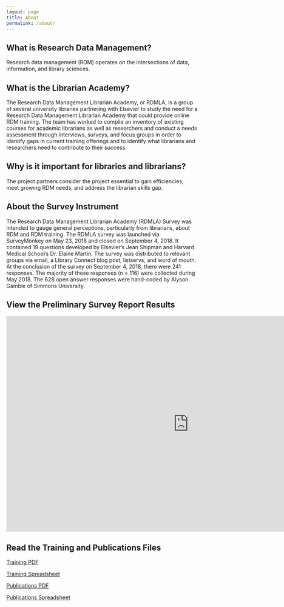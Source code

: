 ```yaml
---
layout: page
title: About
permalink: /about/
---
```

## What is Research Data Management?

Research data management (RDM) operates on the intersections of data, information, and library sciences.

## What is the Librarian Academy?

The Research Data Management Librarian Academy, or RDMLA, is a group of several university libraries partnering with Elsevier to study the need for a Research Data Management Librarian Academy that could provide online RDM training. The team has worked to compile an inventory of existing courses for academic librarians as well as researchers and conduct a needs assessment through interviews, surveys, and focus groups in order to identify gaps in current training offerings and to identify what librarians and researchers need to contribute to their success.

## Why is it important for libraries and librarians?

The project partners consider the project essential to gain efficiencies, meet growing RDM needs, and address the librarian skills gap.

## About the Survey Instrument

The Research Data Management Librarian Academy (RDMLA) Survey was intended to gauge general perceptions, particularly from librarians, about RDM and RDM training. The RDMLA survey was launched via SurveyMonkey on May 23, 2018 and closed on September 4, 2018. It contained 19 questions developed by Elsevier’s Jean Shipman and Harvard Medical School’s Dr. Elaine Martin. The survey was distributed to relevant groups via email, a Library Connect blog post, listservs, and word of mouth. At the conclusion of the survey on September 4, 2018, there were 241 responses. The majority of these responses (n = 116) were collected during May 2018. The 628 open answer responses were hand-coded by Alyson Gamble of Simmons University.

## View the Preliminary Survey Report Results 

<iframe src="https://docs.google.com/presentation/d/e/2PACX-1vSz5BkBFtCRZODwwHTQH78kyhin72qxCVIKQhzT9kYHNyzGh14rR11C9YTWYUgRsh4NGruLXnE3uE3F/embed?start=false&loop=false&delayms=30000" frameborder="0" width="960" height="569" allowfullscreen="true" mozallowfullscreen="true" webkitallowfullscreen="true"></iframe>


## Read the Training and Publications Files

[Training PDF](https://github.com/RDMLA/home/blob/master/Training.pdf)

[Training Spreadsheet](https://github.com/RDMLA/home/blob/master/Training.xlsx)

[Publications PDF](https://github.com/RDMLA/home/blob/master/Publications.pdf)

[Publications Spreadsheet](https://github.com/RDMLA/home/blob/master/Publications.xlsx)
